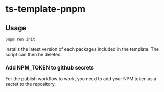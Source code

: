 # ts-template-pnpm

## Usage

`pnpm run init`

installs the latest version of each packages included in the template. The script can then be deleted.

### Add NPM_TOKEN to github secrets

For the publish workflow to work, you need to add your NPM token as a secret to the repository.
